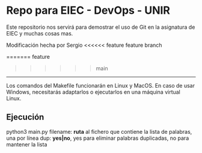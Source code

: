 # Repo para EIEC - DevOps - UNIR

Este repositorio nos servirá para demostrar el uso de Git en la asignatura de EIEC y muchas cosas mas.

Modificación hecha por Sergio
<<<<<< feature
  feature branch

=======
feature
>>>>>> main
---

Los comandos del Makefile funcionarán en Linux y MacOS. En caso de usar Windows, necesitarás adaptarlos o ejecutarlos en una máquina virtual Linux.

## Ejecución

python3 main.py <filename> <dup>
  filename: **ruta** al fichero que contiene la lista de palabras, una por línea
  dup: **yes|no**, yes para eliminar palabras duplicadas, no para mantener la lista
